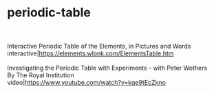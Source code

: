 # periodic-table<br><br>

Interactive Periodic Table of the Elements, in Pictures and Words<br>interactive|https://elements.wlonk.com/ElementsTable.htm<br><br>
Investigating the Periodic Table with Experiments - with Peter Wothers<br>By The Royal Institution<br>video|https://www.youtube.com/watch?v=kqe9tEcZkno<br><br>
